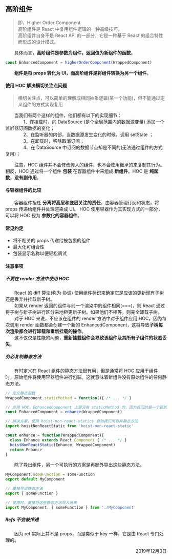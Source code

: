 ## 高阶组件
> 即，Higher Order Component  
> 高阶组件是 React 中复用组件逻辑的一种高级技巧。  
> 高阶组件自身不是 React API 的一部分，它是一种基于 React 的组合特性而形成的设计模式。

&emsp;&emsp;具体而言，**高阶组件是参数为组件，返回值为新组件的函数**。

```javascript
const EnhancedComponent = higherOrderComponent(WrappedComponent)
```

&emsp;&emsp;**组件是将 props 转化为 UI，而高阶组件是将组件转换为另一个组件**。


#### 使用 HOC 解决横切关注点问题
> 横切关注点，可以简单的理解成相同抽象逻辑(某一个功能)，但不能通过定义组件的方式实现复用

&emsp;&emsp;当我们有两个这样的组件，他们都有以下的实现细节：  
&emsp;&emsp;&emsp;&emsp;1、在挂载时，向 DataSource (是个全局范围内的数据源变量) 添加一个监听器订阅数据的变化；  
&emsp;&emsp;&emsp;&emsp;2、在监听器的内部，当数据源发生变化的时候，调用 setState ；  
&emsp;&emsp;&emsp;&emsp;3、在卸载时，移除取消订阅；  
&emsp;&emsp;&emsp;&emsp;4、在 DataSource 中订阅的数据节点却是不同的(无法通过组件的方式复用)；  

&emsp;&emsp;注意，HOC 组件并不会修改传入的组件，也不会使用继承的来复制其行为。相反，HOC 通过将一个组件 **包装** 在容器组件中来组成 **新组件**。HOC 是 **纯函数，没有副作用**。


#### 与容器组件的比较
&emsp;&emsp;容器组件担任 **分离将高层和底层关注的责任**，由容器管理订阅和状态，将 props 传递给组件并处理渲染成 UI。 HOC 使用容器作为其实现方式的一部分，可以将 HOC 视为 **参数化的容器组件**。


#### 常见约定
* 将不相关的 props 传递给被包裹的组件  
* 最大化可组合性  
* 包装显示名称以便轻松调试  


#### 注意事项
##### 不要在 render 方法中使用 HOC
&emsp;&emsp;React 的 diff 算法(称为 协调) 使用组件标识来确定它是应该的更新现有子树还是丢弃并挂载新子树。  
&emsp;&emsp;如果从 render 返回的组件与前一个渲染中的组件相同(===)，则 React 通过将子树与新子树进行区分来地柜更新子树。如果他们不相等，则完全卸载子树。  
&emsp;&emsp;对于 HOC 来说，不应该在组件的 render 方法中对子组件应用 HOC，因为每次调用 render 函数都会创建一个新的 EnhancedComponent，这将导致**子树每次渲染都会进行卸载和重新挂载的操作**。  
&emsp;&emsp;这不仅仅是性能的问题，**重新挂载组件会导致该组件及其所有子组件的状态丢失**。 

##### 务必复制静态方法
&emsp;&emsp;有时定义在 React 组件的静态方法很有用，但是通常将 HOC 应用于组件时，原始组件将使用容器组件进行包装。这就意味着新组件没有原始组件的任何静态方法。  
```javascript
// 定义静态函数
WrappedComponent.staticMethod = function(){ /* ... */ }

// 应用 HOC，EnhancedComponent 上是没有 staticMethod 的，因为返回的是一个新的组件
const EnhancedComponent = enhance(WrappedComponent)

// 解决方案，使用 hoist-non-react-statics 自动拷贝所有非静态方法
import hoistNonReactStatic from 'hoist-non-react-static'

const enhance = function(WrappedComponent){
  class Enhance extends React.Component { /* ... */ }
  hoistNonReactStatic(Enhance, WrappedComponent)
  return Enhance
}
```
&emsp;&emsp;除了导出组件，另一个可执行的方案是再额外导出这些静态方法。  
```javascript
MyComponent.someFunction = someFunction
export default MyComponent

// 单独导出静态方法
export { someFunction }

// 使用时，直接将这些静态方法导入进来
import MyComponent, { someFunction } from './MyComponent'
```

##### Refs 不会被传递
&emsp;&emsp;因为 ref 实际上并不是 props，而是类似于 key 一样，它是由 React 专门处理的。





<p align="right"> 2019年12月3日 </p>
